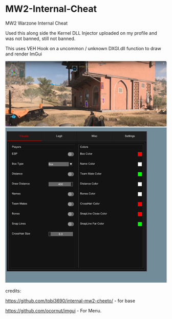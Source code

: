 # MW2-Internal-Cheat
MW2 Warzone Internal Cheat




Used this along side the Kernel DLL Injector uploaded on my profile and was not banned, still not banned.

This uses VEH Hook on a uncommon / unknown DXGI.dll function to draw and render ImGui

![image1](Capture.PNG)
![image2](Capture2.png)




credits:

https://github.com/tobi3690/internal-mw2-cheeto/ - for base

https://github.com/ocornut/imgui - For Menu.
